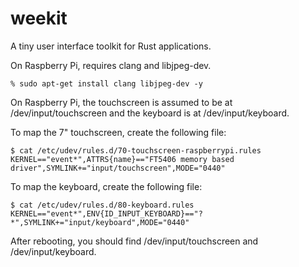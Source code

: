 # weekit

A tiny user interface toolkit for Rust applications.

On Raspberry Pi, requires clang and libjpeg-dev.

```
% sudo apt-get install clang libjpeg-dev -y
```

On Raspberry Pi, the touchscreen is assumed to be at /dev/input/touchscreen
and the keyboard is at /dev/input/keyboard.

To map the 7" touchscreen, create the following file:

```
$ cat /etc/udev/rules.d/70-touchscreen-raspberrypi.rules 
KERNEL=="event*",ATTRS{name}=="FT5406 memory based driver",SYMLINK+="input/touchscreen",MODE="0440"
```

To map the keyboard, create the following file:

```
$ cat /etc/udev/rules.d/80-keyboard.rules 
KERNEL=="event*",ENV{ID_INPUT_KEYBOARD}=="?*",SYMLINK+="input/keyboard",MODE="0440"
```

After rebooting, you should find /dev/input/touchscreen and /dev/input/keyboard.
